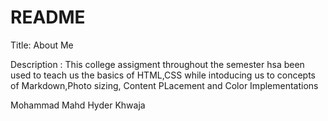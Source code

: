 # README
 
Title: About Me

Description : This college assigment throughout the semester hsa been used to teach us the basics of HTML,CSS while intoducing us to concepts of Markdown,Photo sizing, Content PLacement and Color Implementations

Mohammad Mahd Hyder Khwaja


